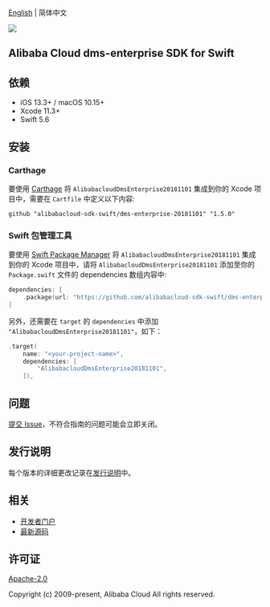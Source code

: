 [English](README.md) | 简体中文

![](https://aliyunsdk-pages.alicdn.com/icons/AlibabaCloud.svg)

## Alibaba Cloud dms-enterprise SDK for Swift

## 依赖

- iOS 13.3+ / macOS 10.15+
- Xcode 11.3+
- Swift 5.6

## 安装

### Carthage

要使用 [Carthage](https://github.com/Carthage/Carthage) 将 `AlibabacloudDmsEnterprise20181101` 集成到你的 Xcode 项目中，需要在 `Cartfile` 中定义以下内容:

```ogdl
github "alibabacloud-sdk-swift/dms-enterprise-20181101" "1.5.0"
```

### Swift 包管理工具

要使用 [Swift Package Manager](https://swift.org/package-manager/) 将 `AlibabacloudDmsEnterprise20181101` 集成到你的 Xcode 项目中，请将 `AlibabacloudDmsEnterprise20181101` 添加至你的 `Package.swift` 文件的 dependencies 数组内容中:

```swift
dependencies: [
    .package(url: "https://github.com/alibabacloud-sdk-swift/dms-enterprise-20181101.git", from: "1.5.0")
]
```

另外，还需要在 `target` 的 `dependencies` 中添加 `"AlibabacloudDmsEnterprise20181101"`，如下：

```swift
.target(
    name: "<your-project-name>",
    dependencies: [
        "AlibabacloudDmsEnterprise20181101",
    ]),
```

## 问题

[提交 Issue](https://github.com/alibabacloud-sdk-swift/dms-enterprise-20181101/issues/new)，不符合指南的问题可能会立即关闭。

## 发行说明

每个版本的详细更改记录在[发行说明](./ChangeLog.txt)中。

## 相关

* [开发者门户](https://next.api.aliyun.com/home)
* [最新源码](https://github.com/alibabacloud-sdk-swift/dms-enterprise-20181101)

## 许可证

[Apache-2.0](http://www.apache.org/licenses/LICENSE-2.0)

Copyright (c) 2009-present, Alibaba Cloud All rights reserved.
